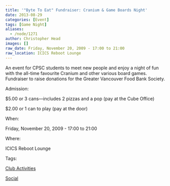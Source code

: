 ```yaml
---
title: '"Byte To Eat" Fundraiser: Cranium & Game Boards Night'
date: 2013-08-29
categories: [Event]
tags: [Game Night]
aliases:
  - /node/1271
author: Christopher Head
images: []
raw_date: Friday, November 20, 2009 - 17:00 to 21:00
raw_location: ICICS Reboot Lounge
---
```


An event for CPSC students to meet new people and enjoy a night of fun with the all-time favourite Cranium and other various board games. Fundraiser to raise donations for the Greater Vancouver Food Bank Society.

Admission:

$5.00 or 3 cans—includes 2 pizzas and a pop (pay at the Cube Office)

$2.00 or 1 can to play (pay at the door)

When: 

Friday, November 20, 2009 - 17:00 to 21:00

Where: 

ICICS Reboot Lounge

Tags: 

[Club Activities](/club)

[Social](/social)
